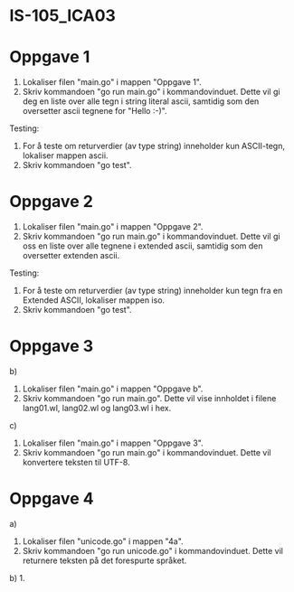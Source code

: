 # IS-105_ICA03
# Oppgave 1
1. Lokaliser filen "main.go" i mappen "Oppgave 1". 
2. Skriv kommandoen "go run main.go" i kommandovinduet. Dette vil gi deg en liste over alle tegn i string literal ascii, samtidig som den oversetter ascii tegnene for "Hello :-)".

Testing:
1. For å teste om returverdier (av type string) inneholder kun ASCII-tegn, lokaliser mappen ascii. 
2. Skriv kommandoen "go test".

# Oppgave 2
1. Lokaliser filen "main.go" i mappen "Oppgave 2".
2. Skriv kommandoen "go run main.go" i kommandovinduet. Dette vil gi oss en liste over alle tegnene i extended ascii, samtidig som den oversetter extenden ascii. 

Testing:
1. For å teste om returverdier (av type string) inneholder kun tegn fra en Extended ASCII, lokaliser mappen iso. 
2. Skriv kommandoen "go test".

# Oppgave 3 
b)
1. Lokaliser filen "main.go" i mappen "Oppgave b".
2. Skriv kommandoen "go run main.go". Dette vil vise innholdet i filene lang01.wl, lang02.wl og lang03.wl i hex. 

c)
1. Lokaliser filen "main.go" i mappen "Oppgave 3". 
2. Skriv kommandoen "go run main.go" i kommandovinduet. Dette vil konvertere teksten til UTF-8.

# Oppgave 4
a)
1. Lokaliser filen "unicode.go" i mappen "4a".
2. Skriv kommandoen "go run unicode.go" i kommandovinduet. Dette vil returnere teksten på det forespurte språket. 

b)
1. 
